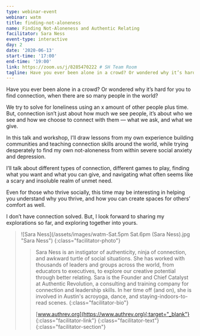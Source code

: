 ```yaml
---
type: webinar-event
webinar: watm
title: finding-not-aloneness
name: Finding Not-Aloneness and Authentic Relating
facilitator: Sara Ness
event-type: interactive
day: 2
date: '2020-06-13'
start-time: '17:00'
end-time: '19:00'
link: https://zoom.us/j/8285470222 # SH Team Room
tagline: Have you ever been alone in a crowd? Or wondered why it’s hard for you to find connection, when there are so many people in the world?
---
```


Have you ever been alone in a crowd? Or wondered why it’s hard for you to find connection, when there are so many people in the world?

We try to solve for loneliness using an x amount of other people plus time. But, connection isn’t just about how much we see people, it’s about who we see and how we choose to connect with them — what we ask, and what we give.

In this talk and workshop, I’ll draw lessons from my own experience building communities and teaching connection skills around the world, while trying desperately to find my own not-aloneness from within severe social anxiety and depression.

I’ll talk about different types of connection, different games to play, finding what you want and what you can give, and navigating what often seems like a scary and insoluble realm of unmet need.

Even for those who thrive socially, this time may be interesting in helping you understand why you thrive, and how you can create spaces for others’ comfort as well.

I don’t have connection solved. But, I look forward to sharing my explorations so far, and exploring together into yours.

> ![Sara Ness](/assets/images/watm-Sat.5pm Sat.6pm (Sara Ness).jpg "Sara Ness")
> {:class="facilitator-photo"}
>
> > Sara Ness is an instigator of authenticity, ninja of connection, and awkward turtle of social situations. She has worked with thousands of leaders and groups across the world, from educators to executives, to explore our creative potential through better relating. Sara is the Founder and Chief Catalyst at Authentic Revolution, a consulting and training company for connection and leadership skills. In her time off (and on), she is involved in Austin's acroyoga, dance, and staying-indoors-to-read scenes.
> > {:class="facilitator-bio"}
> >
> > [www.authrev.org](https://www.authrev.org){:target="_blank"}
> > {:class="facilitator-link"}
> {:class="facilitator-text"}
{:class="facilitator-section"}
